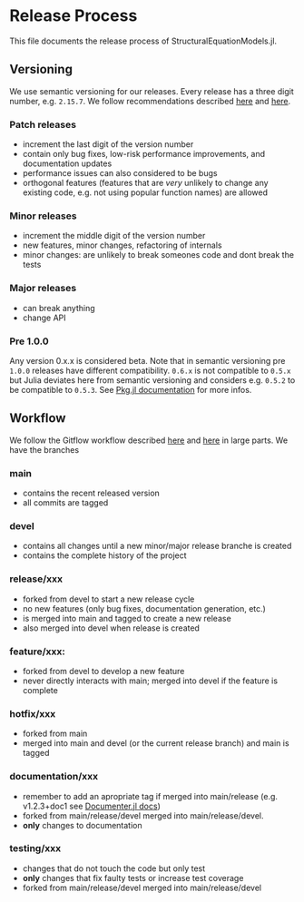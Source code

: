 # Release Process

This file documents the release process of StructuralEquationModels.jl.

## Versioning

We use semantic versioning for our releases. Every release has a three digit number, e.g. `2.15.7`. We follow recommendations described [here](https://julialang.org/blog/2019/08/release-process/) and [here](https://pkgdocs.julialang.org/v1/compatibility/).

### Patch releases

- increment the last digit of the version number
- contain only bug fixes, low-risk performance improvements, and documentation updates
- performance issues can also considered to be bugs
- orthogonal features (features that are *very* unlikely to change any existing code, e.g. not using popular function names) are allowed

### Minor releases

- increment the middle digit of the version number
- new features, minor changes, refactoring of internals
- minor changes: are unlikely to break someones code and dont break the tests

### Major releases

- can break anything
- change API

### Pre 1.0.0

Any version 0.x.x is considered beta.
Note that in semantic versioning pre `1.0.0` releases have different compatibility.
`0.6.x` is not compatible to `0.5.x` but Julia deviates here from semantic versioning and considers e.g. `0.5.2` to be compatible to `0.5.3`.
See [Pkg.jl documentation](https://pkgdocs.julialang.org/v1/compatibility/#compat-pre-1.0) for more infos.

## Workflow
We follow the Gitflow workflow described [here](https://www.atlassian.com/git/tutorials/comparing-workflows/gitflow-workflow) and [here](https://nvie.com/posts/a-successful-git-branching-model/) in large parts. We have the branches

### main
- contains the recent released version
- all commits are tagged

### devel
- contains all changes until a new minor/major release branche is created
- contains the complete history of the project

### release/xxx
- forked from devel to start a new release cycle
- no new features (only bug fixes, documentation generation, etc.)
- is merged into main and tagged to create a new release
- also merged into devel when release is created

### feature/xxx: 
- forked from devel to develop a new feature
- never directly interacts with main; merged into devel if the feature is complete

### hotfix/xxx
- forked from main
- merged into main and devel (or the current release branch) and main is tagged

### documentation/xxx
- remember to add an apropriate tag if merged into main/release (e.g. v1.2.3+doc1 see [Documenter.jl docs](http://mortenpi.eu/Documenter.jl/dev/man/hosting/#Documentation-Versions))
- forked from main/release/devel merged into main/release/devel.
- **only** changes to documentation

### testing/xxx
- changes that do not touch the code but only test
- **only** changes that fix faulty tests or increase test coverage
- forked from main/release/devel merged into main/release/devel



